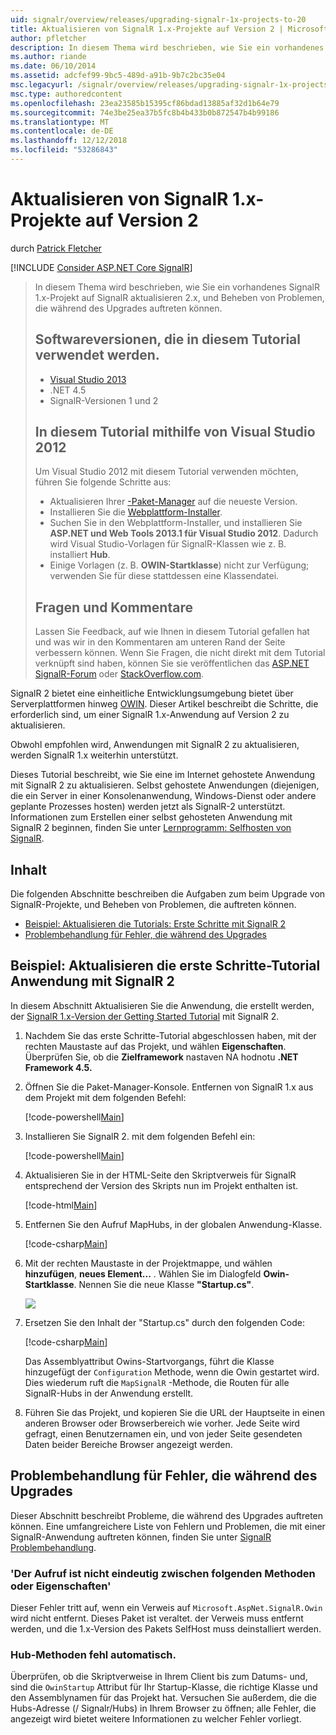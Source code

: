 ```yaml
---
uid: signalr/overview/releases/upgrading-signalr-1x-projects-to-20
title: Aktualisieren von SignalR 1.x-Projekte auf Version 2 | Microsoft-Dokumentation
author: pfletcher
description: In diesem Thema wird beschrieben, wie Sie ein vorhandenes SignalR 1.x-Projekt auf SignalR aktualisieren 2.x, und Beheben von Problemen, die während des Upgrades auftreten können...
ms.author: riande
ms.date: 06/10/2014
ms.assetid: adcfef99-9bc5-489d-a91b-9b7c2bc35e04
msc.legacyurl: /signalr/overview/releases/upgrading-signalr-1x-projects-to-20
msc.type: authoredcontent
ms.openlocfilehash: 23ea23585b15395cf86bdad13885af32d1b64e79
ms.sourcegitcommit: 74e3be25ea37b5fc8b4b433b0b872547b4b99186
ms.translationtype: MT
ms.contentlocale: de-DE
ms.lasthandoff: 12/12/2018
ms.locfileid: "53286843"
---
```

<a name="upgrading-signalr-1x-projects-to-version-2"></a>Aktualisieren von SignalR 1.x-Projekte auf Version 2
====================
durch [Patrick Fletcher](https://github.com/pfletcher)

[!INCLUDE [Consider ASP.NET Core SignalR](~/includes/signalr/signalr-version-disambiguation.md)]

> In diesem Thema wird beschrieben, wie Sie ein vorhandenes SignalR 1.x-Projekt auf SignalR aktualisieren 2.x, und Beheben von Problemen, die während des Upgrades auftreten können.
>
> ## <a name="software-versions-used-in-the-tutorial"></a>Softwareversionen, die in diesem Tutorial verwendet werden.
>
>
> - [Visual Studio 2013](https://my.visualstudio.com/Downloads?q=visual%20studio%202013)
> - .NET 4.5
> - SignalR-Versionen 1 und 2
>
>
>
> ## <a name="using-visual-studio-2012-with-this-tutorial"></a>In diesem Tutorial mithilfe von Visual Studio 2012
>
>
> Um Visual Studio 2012 mit diesem Tutorial verwenden möchten, führen Sie folgende Schritte aus:
>
> - Aktualisieren Ihrer [-Paket-Manager](http://docs.nuget.org/docs/start-here/installing-nuget) auf die neueste Version.
> - Installieren Sie die [Webplattform-Installer](https://www.microsoft.com/web/downloads/platform.aspx).
> - Suchen Sie in den Webplattform-Installer, und installieren Sie **ASP.NET und Web Tools 2013.1 für Visual Studio 2012**. Dadurch wird Visual Studio-Vorlagen für SignalR-Klassen wie z. B. installiert **Hub**.
> - Einige Vorlagen (z. B. **OWIN-Startklasse**) nicht zur Verfügung; verwenden Sie für diese stattdessen eine Klassendatei.
>
>
> ## <a name="questions-and-comments"></a>Fragen und Kommentare
>
> Lassen Sie Feedback, auf wie Ihnen in diesem Tutorial gefallen hat und was wir in den Kommentaren am unteren Rand der Seite verbessern können. Wenn Sie Fragen, die nicht direkt mit dem Tutorial verknüpft sind haben, können Sie sie veröffentlichen das [ASP.NET SignalR-Forum](https://forums.asp.net/1254.aspx/1?ASP+NET+SignalR) oder [StackOverflow.com](http://stackoverflow.com/).


SignalR 2 bietet eine einheitliche Entwicklungsumgebung bietet über Serverplattformen hinweg [OWIN](http://owin.org). Dieser Artikel beschreibt die Schritte, die erforderlich sind, um einer SignalR 1.x-Anwendung auf Version 2 zu aktualisieren.

Obwohl empfohlen wird, Anwendungen mit SignalR 2 zu aktualisieren, werden SignalR 1.x weiterhin unterstützt.

Dieses Tutorial beschreibt, wie Sie eine im Internet gehostete Anwendung mit SignalR 2 zu aktualisieren. Selbst gehostete Anwendungen (diejenigen, die ein Server in einer Konsolenanwendung, Windows-Dienst oder andere geplante Prozesses hosten) werden jetzt als SignalR-2 unterstützt. Informationen zum Erstellen einer selbst gehosteten Anwendung mit SignalR 2 beginnen, finden Sie unter [Lernprogramm: Selfhosten von SignalR](../deployment/tutorial-signalr-self-host.md).

## <a name="contents"></a>Inhalt

Die folgenden Abschnitte beschreiben die Aufgaben zum beim Upgrade von SignalR-Projekte, und Beheben von Problemen, die auftreten können.

- [Beispiel: Aktualisieren die Tutorials: Erste Schritte mit SignalR 2](#example)
- [Problembehandlung für Fehler, die während des Upgrades](#troubleshooting)

<a id="example"></a>

## <a name="example-upgrading-the-getting-started-tutorial-application-to-signalr-2"></a>Beispiel: Aktualisieren die erste Schritte-Tutorial Anwendung mit SignalR 2

In diesem Abschnitt Aktualisieren Sie die Anwendung, die erstellt werden, der [SignalR 1.x-Version der Getting Started Tutorial](../older-versions/index.md) mit SignalR 2.

1. Nachdem Sie das erste Schritte-Tutorial abgeschlossen haben, mit der rechten Maustaste auf das Projekt, und wählen **Eigenschaften**. Überprüfen Sie, ob die **Zielframework** nastaven NA hodnotu **.NET Framework 4.5.**
2. Öffnen Sie die Paket-Manager-Konsole. Entfernen von SignalR 1.x aus dem Projekt mit dem folgenden Befehl:

    [!code-powershell[Main](upgrading-signalr-1x-projects-to-20/samples/sample1.ps1)]
3. Installieren Sie SignalR 2. mit dem folgenden Befehl ein:

    [!code-powershell[Main](upgrading-signalr-1x-projects-to-20/samples/sample2.ps1)]
4. Aktualisieren Sie in der HTML-Seite den Skriptverweis für SignalR entsprechend der Version des Skripts nun im Projekt enthalten ist.

    [!code-html[Main](upgrading-signalr-1x-projects-to-20/samples/sample3.html)]
5. Entfernen Sie den Aufruf MapHubs, in der globalen Anwendung-Klasse.

    [!code-csharp[Main](upgrading-signalr-1x-projects-to-20/samples/sample4.cs)]
6. Mit der rechten Maustaste in der Projektmappe, und wählen **hinzufügen**, **neues Element...** . Wählen Sie im Dialogfeld **Owin-Startklasse**. Nennen Sie die neue Klasse **"Startup.cs"**.

    ![](upgrading-signalr-1x-projects-to-20/_static/image1.png)
7. Ersetzen Sie den Inhalt der "Startup.cs" durch den folgenden Code:

    [!code-csharp[Main](upgrading-signalr-1x-projects-to-20/samples/sample5.cs)]

    Das Assemblyattribut Owins-Startvorgangs, führt die Klasse hinzugefügt der `Configuration` Methode, wenn die Owin gestartet wird. Dies wiederum ruft die `MapSignalR` -Methode, die Routen für alle SignalR-Hubs in der Anwendung erstellt.
8. Führen Sie das Projekt, und kopieren Sie die URL der Hauptseite in einen anderen Browser oder Browserbereich wie vorher. Jede Seite wird gefragt, einen Benutzernamen ein, und von jeder Seite gesendeten Daten beider Bereiche Browser angezeigt werden.

<a id="troubleshooting"></a>

## <a name="troubleshooting-errors-encountered-during-upgrading"></a>Problembehandlung für Fehler, die während des Upgrades

Dieser Abschnitt beschreibt Probleme, die während des Upgrades auftreten können. Eine umfangreichere Liste von Fehlern und Problemen, die mit einer SignalR-Anwendung auftreten können, finden Sie unter [SignalR Problembehandlung](../testing-and-debugging/troubleshooting.md).

### <a name="the-call-is-ambiguous-between-the-following-methods-or-properties"></a>'Der Aufruf ist nicht eindeutig zwischen folgenden Methoden oder Eigenschaften'

Dieser Fehler tritt auf, wenn ein Verweis auf `Microsoft.AspNet.SignalR.Owin` wird nicht entfernt. Dieses Paket ist veraltet. der Verweis muss entfernt werden, und die 1.x-Version des Pakets SelfHost muss deinstalliert werden.

### <a name="hub-methods-fail-silently"></a>Hub-Methoden fehl automatisch.

Überprüfen, ob die Skriptverweise in Ihrem Client bis zum Datums- und, sind die `OwinStartup` Attribut für Ihr Startup-Klasse, die richtige Klasse und den Assemblynamen für das Projekt hat. Versuchen Sie außerdem, die die Hubs-Adresse (/ Signalr/Hubs) in Ihrem Browser zu öffnen; alle Fehler, die angezeigt wird bietet weitere Informationen zu welcher Fehler vorliegt.

